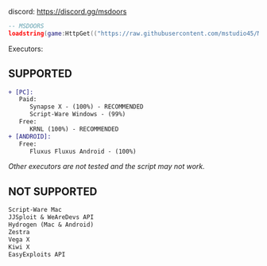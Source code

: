 discord: https://discord.gg/msdoors <br>
```lua
-- MSDOORS
loadstring(game:HttpGet(("https://raw.githubusercontent.com/mstudio45/MSDOORS/main/MSDOORS.lua"),true))()
```

Executors: <br>
## SUPPORTED 
```diff
+ [PC]:
   Paid:
      Synapse X - (100%) - RECOMMENDED
      Script-Ware Windows - (99%)
   Free:
      KRNL (100%) - RECOMMENDED
+ [ANDROID]:
   Free:
      Fluxus Fluxus Android - (100%)
```
*Other executors are not tested and the script may not work.*

## NOT SUPPORTED
```diff
Script-Ware Mac
JJSploit & WeAreDevs API
Hydrogen (Mac & Android)
Zestra
Vega X
Kiwi X
EasyExploits API
```
